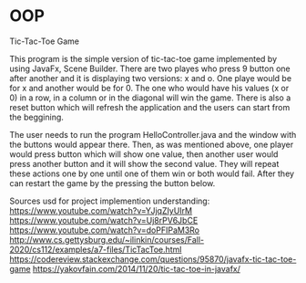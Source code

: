 # OOP
Tic-Tac-Toe Game

This program is the simple version of tic-tac-toe game implemented by using JavaFx, Scene Builder. There are two playes who press 9 button one after another and it is displaying two versions: x and o. One playe would be for x and another would be for 0. The one who would have his values (x or 0) in a row, in a column or in the diagonal will win the game. There is also a reset button which will refresh the application and the users can start from the beggining. 

The user needs to run the program HelloController.java and the window with the buttons would appear there. Then, as was mentioned above, one player would press button which will show one value, then another user would press another button and it will show the second value. They will repeat these actions one by one until one of them win or both would fail. After they can restart the game by the pressing the button below. 

Sources usd for project implemention understanding:
https://www.youtube.com/watch?v=YJjqZIyUIrM
https://www.youtube.com/watch?v=Uj8rPV6JbCE
https://www.youtube.com/watch?v=doPFIPaM3Ro
http://www.cs.gettysburg.edu/~ilinkin/courses/Fall-2020/cs112/examples/a7-files/TicTacToe.html
https://codereview.stackexchange.com/questions/95870/javafx-tic-tac-toe-game
https://yakovfain.com/2014/11/20/tic-tac-toe-in-javafx/
